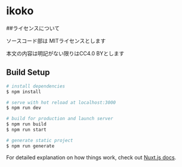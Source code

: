 # ikoko

##ライセンスについて

ソースコード部は MITライセンスとします

本文の内容は明記がない限りはCC4.0 BYとします

## Build Setup

```bash
# install dependencies
$ npm install

# serve with hot reload at localhost:3000
$ npm run dev

# build for production and launch server
$ npm run build
$ npm run start

# generate static project
$ npm run generate
```

For detailed explanation on how things work, check out [Nuxt.js docs](https://nuxtjs.org).
